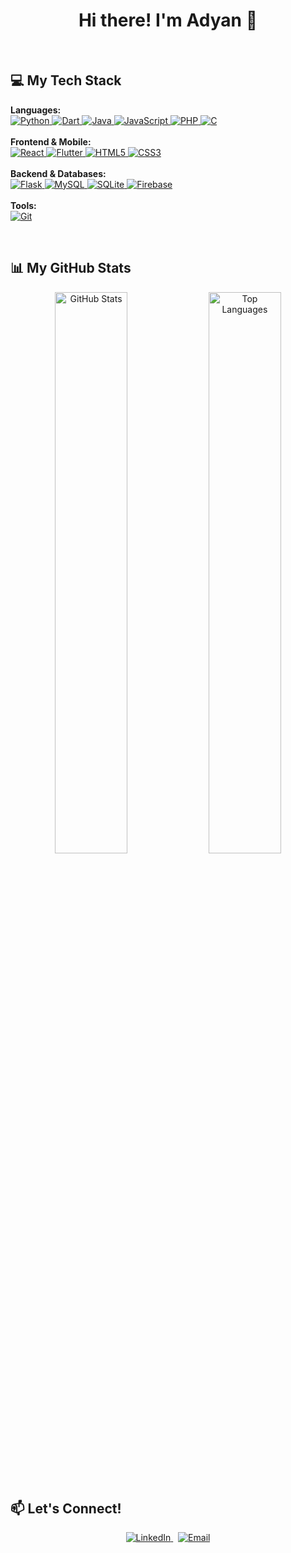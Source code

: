 <h1 align="center">
  Hi there! I'm Adyan 👋
</h1>

<br>

<h2>💻 My Tech Stack</h2>
<p align="left">
  <strong>Languages:</strong><br>
  <a href="https://www.python.org" target="_blank" rel="noreferrer"> 
    <img src="https://img.shields.io/badge/Python-3776AB?style=for-the-badge&logo=python&logoColor=white" alt="Python"> 
  </a>
  <a href="https://dart.dev" target="_blank" rel="noreferrer"> 
    <img src="https://img.shields.io/badge/Dart-0175C2?style=for-the-badge&logo=dart&logoColor=white" alt="Dart"> 
  </a>
  <a href="https://www.java.com" target="_blank" rel="noreferrer"> 
    <img src="https://img.shields.io/badge/Java-ED8B00?style=for-the-badge&logo=openjdk&logoColor=white" alt="Java"> 
  </a>
  <a href="https://developer.mozilla.org/en-US/docs/Web/JavaScript" target="_blank" rel="noreferrer"> 
    <img src="https://img.shields.io/badge/JavaScript-F7DF1E?style=for-the-badge&logo=javascript&logoColor=black" alt="JavaScript"> 
  </a>
  <a href="https://www.php.net" target="_blank" rel="noreferrer"> 
    <img src="https://img.shields.io/badge/PHP-777BB4?style=for-the-badge&logo=php&logoColor=white" alt="PHP"> 
  </a>
  <a href="https://en.wikipedia.org/wiki/C_(programming_language)" target="_blank" rel="noreferrer"> 
    <img src="https://img.shields.io/badge/C-A8B9CC?style=for-the-badge&logo=c&logoColor=white" alt="C"> 
  </a>
  <br><br>
  <strong>Frontend & Mobile:</strong><br>
  <a href="https://reactjs.org/" target="_blank" rel="noreferrer"> 
    <img src="https://img.shields.io/badge/React-61DAFB?style=for-the-badge&logo=react&logoColor=black" alt="React"> 
  </a>
  <a href="https://flutter.dev" target="_blank" "rel="noreferrer"> 
    <img src="https://img.shields.io/badge/Flutter-02569B?style=for-the-badge&logo=flutter&logoColor=white" alt="Flutter"> 
  </a>
  <a href="https://www.w3.org/html/" target="_blank" rel="noreferrer"> 
    <img src="https://img.shields.io/badge/HTML5-E34F26?style=for-the-badge&logo=html5&logoColor=white" alt="HTML5"> 
  </a>
  <a href="https://www.w3.org/Style/CSS/Overview.en.html" target="_blank" rel="noreferrer"> 
    <img src="https://img.shields.io/badge/CSS3-1572B6?style=for-the-badge&logo=css3&logoColor=white" alt="CSS3"> 
  </a>
  <br><br>
  <strong>Backend & Databases:</strong><br>
  <a href="https://flask.palletsprojects.com/" target="_blank" rel="noreferrer"> 
    <img src="https://img.shields.io/badge/Flask-000000?style=for-the-badge&logo=flask&logoColor=white" alt="Flask"> 
  </a>
  <a href="https://www.mysql.com/" target="_blank" rel="noreferrer"> 
    <img src="https://img.shields.io/badge/MySQL-4479A1?style=for-the-badge&logo=mysql&logoColor=white" alt="MySQL"> 
  </a>
  <a href="https://sqlite.org/" target="_blank" rel="noreferrer"> 
    <img src="https://img.shields.io/badge/SQLite-003B57?style=for-the-badge&logo=sqlite&logoColor=white" alt="SQLite"> 
  </a>
  <a href="https://firebase.google.com/" target="_blank" rel="noreferrer"> 
    <img src="https://img.shields.io/badge/Firebase-FFCA28?style=for-the-badge&logo=firebase&logoColor=black" alt="Firebase"> 
  </a>
  <br><br>
  <strong>Tools:</strong><br>
  <a href="https://git-scm.com/" target="_blank" rel="noreferrer"> 
    <img src="https://img.shields.io/badge/Git-F05032?style=for-the-badge&logo=git&logoColor=white" alt="Git"> 
  </a>
</p>

<br>

<h2>📊 My GitHub Stats</h2>
<p align="center">
  <img 
    src="https://github-readme-stats.vercel.app/api?username=adyan5786&show_icons=true&theme=tokyonight&icon_color=79ff97&hide_border=true" 
    alt="GitHub Stats" 
    width="48%"
  />
  <img 
    src="https://github-readme-stats.vercel.app/api/top-langs/?username=adyan5786&layout=compact&theme=tokyonight&hide_border=true" 
    alt="Top Languages" 
    width="48%"
  />
</p>

<br>

<h2>📫 Let's Connect!</h2>
<p align="center">
  <a href="https://www.linkedin.com/in/adyan-shaikh-68722938a/" target="_blank">
    <img src="https://img.shields.io/badge/LinkedIn-0077B5?style=for-the-badge&logo=linkedin&logoColor=white" alt="LinkedIn">
  </a>
  &nbsp;
  <a href="mailto:[adyanshaikh2020@gmail.com]">
    <img src="https://img.shields.io/badge/Email-D14836?style=for-the-badge&logo=gmail&logoColor=white" alt="Email">
  </a>
  </p>
